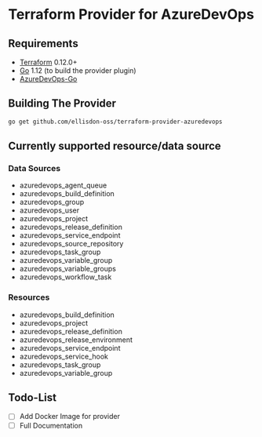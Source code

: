 # Terraform Provider for AzureDevOps

## Requirements

-    [Terraform](https://www.terraform.io/downloads.html) 0.12.0+
-    [Go](https://golang.org/doc/install) 1.12 (to build the provider plugin)
-    [AzureDevOps-Go](https://github.com/ellisdon-oss/azuredevops-go) 

## Building The Provider

```sh
go get github.com/ellisdon-oss/terraform-provider-azuredevops
```

## Currently supported resource/data source


### Data Sources

- azuredevops_agent_queue
- azuredevops_build_definition
- azuredevops_group
- azuredevops_user
- azuredevops_project
- azuredevops_release_definition
- azuredevops_service_endpoint
- azuredevops_source_repository
- azuredevops_task_group
- azuredevops_variable_group
- azuredevops_variable_groups
- azuredevops_workflow_task

### Resources

- azuredevops_build_definition
- azuredevops_project
- azuredevops_release_definition
- azuredevops_release_environment
- azuredevops_service_endpoint
- azuredevops_service_hook
- azuredevops_task_group
- azuredevops_variable_group

## Todo-List

- [ ] Add Docker Image for provider
- [ ] Full Documentation
